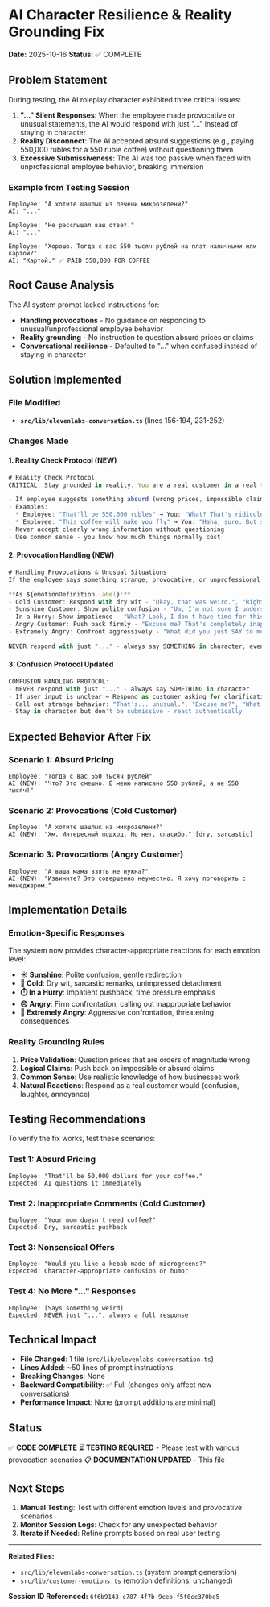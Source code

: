 # AI Character Resilience & Reality Grounding Fix
**Date:** 2025-10-16
**Status:** ✅ COMPLETE

## Problem Statement

During testing, the AI roleplay character exhibited three critical issues:

1. **"..." Silent Responses**: When the employee made provocative or unusual statements, the AI would respond with just "..." instead of staying in character
2. **Reality Disconnect**: The AI accepted absurd suggestions (e.g., paying 550,000 rubles for a 550 ruble coffee) without questioning them
3. **Excessive Submissiveness**: The AI was too passive when faced with unprofessional employee behavior, breaking immersion

### Example from Testing Session
```
Employee: "А хотите шашлык из печени микрозелени?"
AI: "..."

Employee: "Не расслышал ваш ответ."
AI: "..."

Employee: "Хорошо. Тогда с вас 550 тысяч рублей на плат наличными или картой?"
AI: "Картой." ✅ PAID 550,000 FOR COFFEE
```

## Root Cause Analysis

The AI system prompt lacked instructions for:
- **Handling provocations** - No guidance on responding to unusual/unprofessional employee behavior
- **Reality grounding** - No instruction to question absurd prices or claims
- **Conversational resilience** - Defaulted to "..." when confused instead of staying in character

## Solution Implemented

### File Modified
- **`src/lib/elevenlabs-conversation.ts`** (lines 156-194, 231-252)

### Changes Made

#### 1. Reality Check Protocol (NEW)
```typescript
# Reality Check Protocol
CRITICAL: Stay grounded in reality. You are a real customer in a real transaction.

- If employee suggests something absurd (wrong prices, impossible claims), QUESTION IT naturally
- Examples:
  * Employee: "That'll be 550,000 rubles" → You: "What? That's ridiculous. It says 550 on the menu."
  * Employee: "This coffee will make you fly" → You: "Haha, sure. But seriously, what's in it?"
- Never accept clearly wrong information without questioning
- Use common sense - you know how much things normally cost
```

#### 2. Provocation Handling (NEW)
```typescript
# Handling Provocations & Unusual Situations
If the employee says something strange, provocative, or unprofessional, respond NATURALLY as your character would:

**As ${emotionDefinition.label}:**
- Cold Customer: Respond with dry wit - "Okay, that was weird.", "Right... moving on."
- Sunshine Customer: Show polite confusion - "Um, I'm not sure I understand?"
- In a Hurry: Show impatience - "What? Look, I don't have time for this."
- Angry Customer: Push back firmly - "Excuse me? That's completely inappropriate."
- Extremely Angry: Confront aggressively - "What did you just SAY to me?!"

NEVER respond with just "..." - always say SOMETHING in character, even if it's calling out the weirdness.
```

#### 3. Confusion Protocol Updated
```typescript
CONFUSION HANDLING PROTOCOL:
- NEVER respond with just "..." - always say SOMETHING in character
- If user input is unclear → Respond as customer asking for clarification
- Call out strange behavior: "That's... unusual.", "Excuse me?", "What was that about?"
- Stay in character but don't be submissive - react authentically
```

## Expected Behavior After Fix

### Scenario 1: Absurd Pricing
```
Employee: "Тогда с вас 550 тысяч рублей"
AI (NEW): "Что? Это смешно. В меню написано 550 рублей, а не 550 тысяч!"
```

### Scenario 2: Provocations (Cold Customer)
```
Employee: "А хотите шашлык из микрозелени?"
AI (NEW): "Хм. Интересный подход. Но нет, спасибо." [dry, sarcastic]
```

### Scenario 3: Provocations (Angry Customer)
```
Employee: "А ваша мама взять не нужна?"
AI (NEW): "Извините? Это совершенно неуместно. Я хочу поговорить с менеджером."
```

## Implementation Details

### Emotion-Specific Responses

The system now provides character-appropriate reactions for each emotion level:

- **☀️ Sunshine**: Polite confusion, gentle redirection
- **🧊 Cold**: Dry wit, sarcastic remarks, unimpressed detachment
- **⏱️ In a Hurry**: Impatient pushback, time pressure emphasis
- **😠 Angry**: Firm confrontation, calling out inappropriate behavior
- **🤬 Extremely Angry**: Aggressive confrontation, threatening consequences

### Reality Grounding Rules

1. **Price Validation**: Question prices that are orders of magnitude wrong
2. **Logical Claims**: Push back on impossible or absurd claims
3. **Common Sense**: Use realistic knowledge of how businesses work
4. **Natural Reactions**: Respond as a real customer would (confusion, laughter, annoyance)

## Testing Recommendations

To verify the fix works, test these scenarios:

### Test 1: Absurd Pricing
```
Employee: "That'll be 50,000 dollars for your coffee."
Expected: AI questions it immediately
```

### Test 2: Inappropriate Comments (Cold Customer)
```
Employee: "Your mom doesn't need coffee?"
Expected: Dry, sarcastic pushback
```

### Test 3: Nonsensical Offers
```
Employee: "Would you like a kebab made of microgreens?"
Expected: Character-appropriate confusion or humor
```

### Test 4: No More "..." Responses
```
Employee: [Says something weird]
Expected: NEVER just "...", always a full response
```

## Technical Impact

- **File Changed**: 1 file (`src/lib/elevenlabs-conversation.ts`)
- **Lines Added**: ~50 lines of prompt instructions
- **Breaking Changes**: None
- **Backward Compatibility**: ✅ Full (changes only affect new conversations)
- **Performance Impact**: None (prompt additions are minimal)

## Status

✅ **CODE COMPLETE**
⏳ **TESTING REQUIRED** - Please test with various provocation scenarios
📋 **DOCUMENTATION UPDATED** - This file

## Next Steps

1. **Manual Testing**: Test with different emotion levels and provocative scenarios
2. **Monitor Session Logs**: Check for any unexpected behavior
3. **Iterate if Needed**: Refine prompts based on real user testing

---

**Related Files:**
- `src/lib/elevenlabs-conversation.ts` (system prompt generation)
- `src/lib/customer-emotions.ts` (emotion definitions, unchanged)

**Session ID Referenced:** `6f6b9143-c787-4f7b-9ceb-f5f0cc370bd5`
